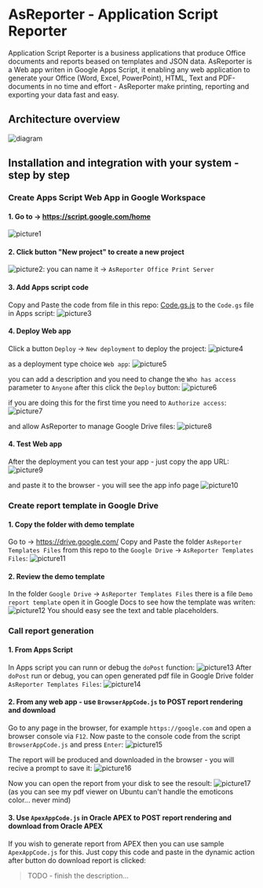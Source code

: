 # AsReporter - Application Script Reporter

Application Script Reporter is a business applications that produce Office documents and reports beased on templates and JSON data. AsReporter is a Web app writen in Google Apps Script, it enabling any web application to generate your Office (Word, Excel, PowerPoint), HTML, Text and PDF-documents in no time and effort - AsReporter make printing, reporting and exporting your data fast and easy.

## Architecture overview

![diagram](images/AsReporter.png?raw=true "AsReporter diagram")

## Installation and integration with your system - step by step 

### Create Apps Script Web App in Google Workspace

#### 1. Go to -> https://script.google.com/home

![picture1](images/1.png?raw=true "Apps Script")

#### 2. Click button "New project" to create a new project

![picture2](images/2.png?raw=true "Apps Script 2"):
you can name it -> ``AsReporter Office Print Server``

#### 3. Add Apps script code

Copy and Paste the code from file in this repo: [Code.gs.js](Code.gs.js) to the ``Code.gs`` file in Apps script:
![picture3](images/3.png?raw=true "Apps Script 3")

#### 4. Deploy Web app

Click a button ``Deploy`` -> ``New deployment`` to deploy the project:
![picture4](images/4.png?raw=true "Apps Script 4")

as a deployment type choice ``Web app``:
![picture5](images/5.png?raw=true "Apps Script 5")

you can add a description and you need to change the ``Who has access`` parameter to ``Anyone``
after this click the ``Deploy`` button:
![picture6](images/6.png?raw=true "Apps Script 6")

if you are doing this for the first time you need to ``Authorize access``:
![picture7](images/7.png?raw=true "Apps Script 7")

and allow AsReporter to manage Google Drive files:
![picture8](images/8.png?raw=true "Apps Script 8")

#### 4. Test Web app

After the deployment you can test your app - just copy the app URL:
![picture9](images/9.png?raw=true "Apps Script 9")

 and paste it to the browser - you will see the app info page
![picture10](images/10.png?raw=true "Apps Script 10")

### Create report template in Google Drive

#### 1. Copy the folder with demo template

Go to -> https://drive.google.com/
Copy and Paste the folder ``AsReporter Templates Files`` from this repo to the ``Google Drive`` -> ``AsReporter Templates Files``:
![picture11](images/11.png?raw=true "Apps Script 11")

#### 2. Review the demo template

In the folder ``Google Drive`` -> ``AsReporter Templates Files`` there is a file ``Demo report template`` open it in Google Docs to see how the template was writen:
![picture12](images/12.png?raw=true "Apps Script 12")
You should easy see the text and table placeholders.

### Call report generation

#### 1. From Apps Script

In Apps script you can runn or debug the ``doPost`` function:
![picture13](images/13.png?raw=true "Apps Script 13")
After ``doPost`` run or debug, you can open generated pdf file in Google Drive folder ``AsReporter Templates Files``:
![picture14](images/14.png?raw=true "Apps Script 14")

#### 2. From any web app - use ``BrowserAppCode.js`` to POST report rendering and download

Go to any page in the browser, for example ``https://google.com`` and open a browser console via ``F12``.
Now paste to the console code from the script ``BrowserAppCode.js`` and press ``Enter``:
![picture15](images/15.png?raw=true "Apps Script 15")

The report will be produced and downloaded in the browser - you will recive a prompt to save it:
![picture16](images/16.png?raw=true "Apps Script 16")

Now you can open the report from your disk to see the resoult:
![picture17](images/17.png?raw=true "Apps Script 17")
(as you can see my pdf viewer on Ubuntu can't handle the emoticons color... never mind)

#### 3. Use ``ApexAppCode.js`` in Oracle APEX to POST report rendering and download from Oracle APEX

If you wish to generate report from APEX then you can use sample ``ApexAppCode.js`` for this.
Just copy this code and paste in the dynamic action after button do download report is clicked:

> TODO - finish the description...